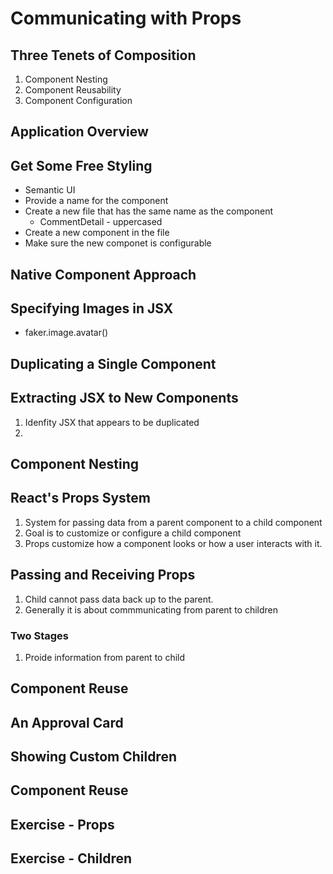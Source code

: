 # Communicating with Props

## Three Tenets of Composition

1. Component Nesting
2. Component Reusability
3. Component Configuration

## Application Overview

## Get Some Free Styling

- Semantic UI
- Provide a name for the component
- Create a new file that has the same name as the component
  - CommentDetail - uppercased
- Create a new component in the file
- Make sure the new componet is configurable

## Native Component Approach

## Specifying Images in JSX

- faker.image.avatar()

## Duplicating a Single Component

## Extracting JSX to New Components

1. Idenfity JSX that appears to be duplicated
2.

## Component Nesting

## React's Props System

1. System for passing data from a parent component to a child component
2. Goal is to customize or configure a child component
3. Props customize how a component looks or how a user interacts with it.

## Passing and Receiving Props

1. Child cannot pass data back up to the parent.
2. Generally it is about commmunicating from parent to children

### Two Stages

1. Proide information from parent to child

## Component Reuse

## An Approval Card

## Showing Custom Children

## Component Reuse

## Exercise - Props

## Exercise - Children

